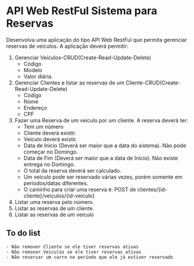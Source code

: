 # API Web RestFul Sistema para Reservas
Desenvolva uma aplicação do tipo API Web RestFul que permita gerenciar reservas de veículos. A aplicação deverá permitir:

1. Gerenciar Veículos-CRUD(Create-Read-Update-Delete)
    * Código
    * Modelo
    * Valor diária.
1. Gerenciar Clientes e listar as reservas de um Cliente-CRUD(Create-Read-Update-Delete)
    * Código
    * Nome
    * Endereço
    * CPF
1. Fazer uma Reserva de um veículo por um cliente. A reserva deverá ter:
    * Tem um número
    * Cliente deverá existir.
    * Veículo deverá existir.
    * Data de Início (Deverá ser maior que a data do sistema). Não pode começar no Domingo.
    * Data de Fim (Deverá ser maior que a data de Início). Não existe entrega no Domingo.
    * O total da reserva deverá ser calculado.
    * Um veículo pode ser reservado várias vezes, porém somente em períodos/datas diferentes.
    * O caminho para criar uma reserva é: POST de clientes/{id-cliente}/veiculos/{id-veiculo}
1. Listar uma reserva pelo número.
1. Listar as reservas de um cliente.
1. Listar as reservas de um veículo


## To do list
    - Não remover Cliente se ele tiver reservas ativas
    - Não remover Veiculos se ele tiver reservas ativas
    - Não reservar um carro no período que ele já estiver reservado
